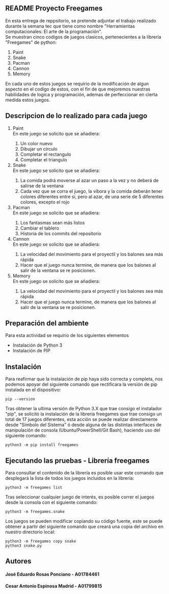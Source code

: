 ## README Proyecto Freegames
En esta entrega de reppsitorio, se pretende adjuntar el trabajo realizado durante la semana tec que tiene como nombre "Herramientas computacionales: El arte de la programación".<br>Se muestran cinco codigos de juegos clasicos, pertenecientes a la librería "Freegames" de python:

<ol>
  <li>Paint</li>
  <li>Snake</li>
  <li>Pacman</li>
  <li>Cannon</li>
  <li>Memory</li>
</ol>
  
En cada uno de estos juegos se requirio de la modificación de algun aspecto en el codigo de estos,
con el fin de que mejoremos nuestras habilidades de logica y programación, ademas de perfeccionar en cierta medida estos juegos. 

## Descripcion de lo realizado para cada juego

<ol>
  <li>Paint</li>
  En este juego se solicito que se añadiera:
  <ol>
    <li>Un color nuevo</li>
    <li>Dibujar un circulo</li>
    <li>Completar el rectangulo</li>
    <li>Completar el triangulo</li>
  </ol>
  <li>Snake</li>
  En este juego se solicito que se añadiera:
  <ol>
    <li>La comida podrá moverse al azar un paso a la vez y no deberá de salirse de la ventana</li>
    <li>Cada vez que se corra el juego, la víbora y la comida deberán tener colores diferentes entre sí, pero al azar, de una serie de 5 diferentes colores, excepto el rojo</li>
  </ol>
  <li>Pacman</li>
  En este juego se solicito que se añadiera:
  <ol>
    <li>Los fantasmas sean más listos</li>
    <li>Cambiar el tablero</li>
    <li>Historia de los commits del repositorio</li>
  </ol>
  <li>Cannon</li>
  En este juego se solicito que se añadiera:
  <ol>
    <li>La velocidad del movimiento para el proyectil y los balones sea más rápida</li>
    <li>Hacer que el juego nunca termine, de manera que los balones al salir de la ventana se re posicionen.</li>
  </ol>
  <li>Memory</li>
  En este juego se solicito que se añadiera:
  <ol>
    <li>La velocidad del movimiento para el proyectil y los balones sea más rápida</li>
    <li>Hacer que el juego nunca termine, de manera que los balones al salir de la ventana se re posicionen.</li>
  </ol>
</ol> 

 ## Preparación del ambiente
 Para esta actividad se requirio de los siguientes elementos 
 <ul>
  <li>Instalación de Python 3 </li>
  <li>Instalación de PIP</li>
 </ul>
 
 ## Instalación 

Para reafirmar que la instalación de pip haya sido correcta y completa, nos podemos apoyar del siguiente comando que rectificara la versión de pip instalada en el dispositivo:

```
pip --version
```

Tras obtener la ultima versión de Python 3.X que trae consigo el instalador "pip", se solicitó la instalación de la librería freegames que trae consigo un total de 17 juegos diferentes, esta acción se puede realizar directamente desde "Símbolo del Sistema" ó desde alguna de las distintas interfaces de manipulación de consola (Ubuntu/PowerShell/Git Bash), haciendo uso del siguiente comando:

```
python3 -m pip install freegames
```

## Ejecutando las pruebas - Librería freegames 

Para consultar el contenido de la librería es posible usar este comando que desplegará la lista de todos los juegos incluidos en la librería:
```
python3 -m freegames list
```
Tras seleccionar cualquier juego de interés, es posible correr el juegos desde la consola con el siguiente comando:
```
python3 -m freegames.snake
```
Los juegos se pueden modificar copiando su código fuente, este se puede obtener a partir del siguiente comando que creará una copia del archivo en nuestro directorio local:
```
python3 -m freegames copy snake
python3 snake.py
```
## Autores
#### José Eduardo Rosas Ponciano - A01784461
#### Cesar Antonio Espinosa Madrid - A01799815
